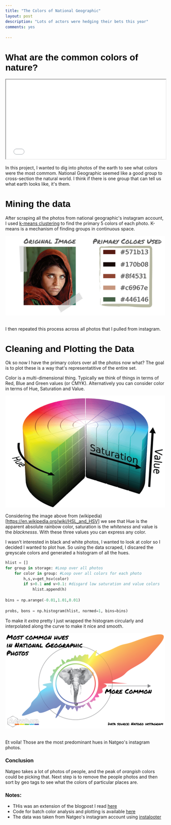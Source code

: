 ```yaml
---
title: "The Colors of National Geographic"
layout: post
description: "Lots of actors were hedging their bets this year"
comments: yes

---
```


<style>
@font-face {
  font-family: 'ebgaramond';
  src: url('/res/blog_12/EBGaramond.ttf') format('truetype');
  font-weight: normal;
  font-style: normal;
}
  h1,h2,h3,head,title {
    font-family: 'permanent marker',sans-serif;
    color: Black;
  }
</style>
# What are the common colors of nature?


<iframe src="/res/blog_14/pixel-smear/smear.html" width="100%" height="250px" scrolling="no"></iframe>

In this project, I wanted to dig into photos of the earth to see what colors were the most commom.
National Geographic seemed like a good group to cross-section the natural world. I think if there is one group that can tell us what earth looks like, it's them.


# Mining the data
After scraping all the photos from national geographic's instagram account, I used [k-means clustering](https://en.wikipedia.org/wiki/K-means_clustering) to find the primary 5 colors of each photo. K-means is a mechanism of finding groups in continuous space.

<a href="/res/blog_14/girl.png">
<img src="/res/blog_14/girl.png">
</a>﻿

I then repeated this process across all photos that I pulled from instagram.

# Cleaning and Plotting the Data
Ok so now I have the primary colors over all the photos now what? The goal is to plot these is a way that's representatitive of the entire set.

Color is a multi-dimensional thing. Typically we think of things in terms of Red, Blue and Green values (or CMYK). Alternatively you can consider color in terms of Hue, Saturation and Value.

![HSV](/res/blog_14/hsv-01.png)

Considering the image above from (wikipedia)[https://en.wikipedia.org/wiki/HSL_and_HSV] we see that Hue is the apparent absolute rainbow color, saturation is the *whiteness* and value is the *blacknesss*. With these three values you can express any color.


I wasn't interested in black and white photos, I wanted to look at color so I decided I wanted to plot hue. So using the data scraped, I discared the greyscale colors and generated a histogram of all the hues.

```python
hlist = []
for group in storage: #Loop over all photos
    for color in group: #Loop over all colors for each photo
        h,s,v=get_hsv(color)
        if s>0.1 and v>0.1: #disgard low saturation and value colors
            hlist.append(h)

bins = np.arange(-0.01,1.01,0.01)

probs, bons = np.histogram(hlist, normed=1, bins=bins)
```

To make it *extra* pretty I just wrapped the histogram circularly and interpolated along the curve to make it nice and smooth.

<a href="/res/blog_14/radial_hist.png">
<img src="/res/blog_14/radial_hist.png">
</a>﻿

Et voila! Those are the most predominant hues in Natgeo's instagram photos.

### Conclusion

Natgeo takes a lot of photos of people, and the peak of *orangish* colors could be picking that. Next step is to remove the people photos and then sort by geo tags to see what the colors of particular places are.


### Notes:
* THis was an extension of the blogpost I read [here](http://charlesleifer.com/blog/using-python-and-k-means-to-find-the-dominant-colors-in-images/)
* Code for batch color analysis and plotting is available [here](https://github.com/NicholasARossi/color_me_impressed)
* The data was taken from Natgeo's instagram account using [instalooter](https://github.com/althonos/InstaLooter)
